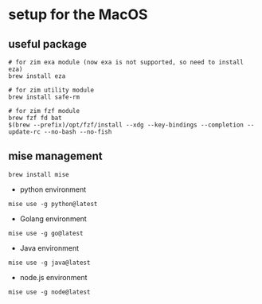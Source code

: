# setup for the MacOS

## useful package

```shell
# for zim exa module (now exa is not supported, so need to install eza)
brew install eza

# for zim utility module
brew install safe-rm

# for zim fzf module
brew fzf fd bat
$(brew --prefix)/opt/fzf/install --xdg --key-bindings --completion --update-rc --no-bash --no-fish
```

## mise management

```shell
brew install mise
```

- python environment

```shell
mise use -g python@latest
```

- Golang environment

```shell
mise use -g go@latest
```

- Java environment

```shell
mise use -g java@latest
```

- node.js environment

```shell
mise use -g node@latest
```
